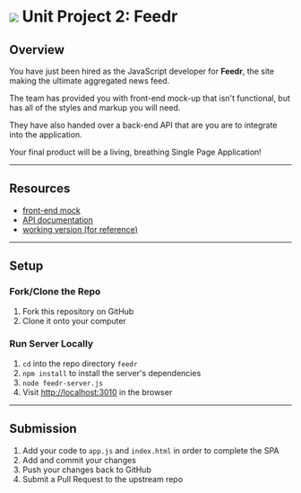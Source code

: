 # ![](https://ga-dash.s3.amazonaws.com/production/assets/logo-9f88ae6c9c3871690e33280fcf557f33.png) Unit Project 2: Feedr

## Overview

You have just been hired as the JavaScript developer for __Feedr__, the site making the ultimate aggregated news feed.

The team has provided you with front-end mock-up that isn't functional, but has all of the styles and markup you will need.

They have also handed over a back-end API that are you are to integrate into the application.

Your final product will be a living, breathing Single Page Application!

---

## Resources

- [front-end mock](index.html)
- [API documentation](feedr-api.md)
- [working version (for reference)](http://jacobfriedmann.com:3010)

---

## Setup

### Fork/Clone the Repo

1. Fork this repository on GitHub
2. Clone it onto your computer

### Run Server Locally

1. `cd` into the repo directory `feedr`
2. `npm install` to install the server's dependencies
3. `node feedr-server.js`
4. Visit [http://localhost:3010](http://localhost:3010) in the browser

---

## Submission

1. Add your code to `app.js` and `index.html` in order to complete the SPA
2. Add and commit your changes
3. Push your changes back to GitHub
4. Submit a Pull Request to the upstream repo
